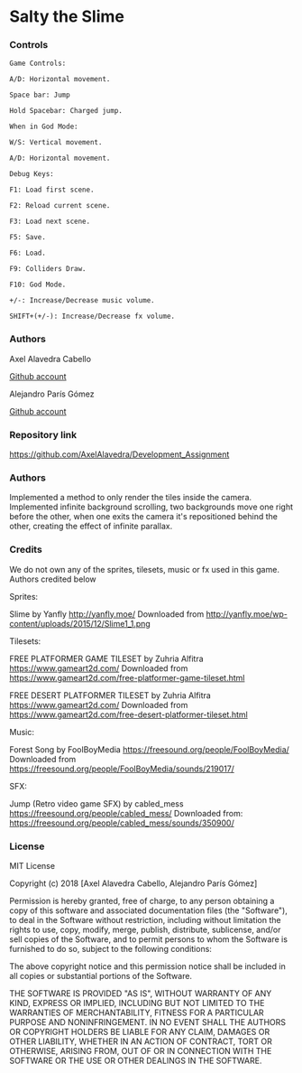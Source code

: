 # Salty the Slime

### Controls
	Game Controls:
	
	A/D: Horizontal movement.

	Space bar: Jump

	Hold Spacebar: Charged jump.
	
	When in God Mode:
	
	W/S: Vertical movement.
	
	A/D: Horizontal movement.
	
	Debug Keys:
	
	F1: Load first scene.

	F2: Reload current scene.

	F3: Load next scene.

	F5: Save.

	F6: Load.

	F9: Colliders Draw.

	F10: God Mode.

	+/-: Increase/Decrease music volume.
	
	SHIFT+(+/-): Increase/Decrease fx volume.

### Authors
Axel Alavedra Cabello

[Github account](https://github.com/AxelAlavedra)

Alejandro París Gómez

[Github account](https://github.com/AlejandroParis)

### Repository link
https://github.com/AxelAlavedra/Development_Assignment

### Authors
Implemented a method to only render the tiles inside the camera.
Implemented infinite background scrolling, two backgrounds move one right before the other, 
when one exits the camera it's repositioned behind the other, creating the effect of infinite parallax.

### Credits

We do not own any of the sprites, tilesets, music or fx used in this game. Authors credited below

Sprites: 
	
Slime by Yanfly http://yanfly.moe/
Downloaded from http://yanfly.moe/wp-content/uploads/2015/12/Slime1_1.png

Tilesets: 

FREE PLATFORMER GAME TILESET by Zuhria Alfitra https://www.gameart2d.com/
Downloaded from https://www.gameart2d.com/free-platformer-game-tileset.html
	
FREE DESERT PLATFORMER TILESET by Zuhria Alfitra https://www.gameart2d.com/
Downloaded from https://www.gameart2d.com/free-desert-platformer-tileset.html

Music: 

Forest Song by FoolBoyMedia https://freesound.org/people/FoolBoyMedia/
Downloaded from https://freesound.org/people/FoolBoyMedia/sounds/219017/

SFX: 

Jump (Retro video game SFX) by cabled_mess https://freesound.org/people/cabled_mess/
Downloaded from: https://freesound.org/people/cabled_mess/sounds/350900/


### License

MIT License

Copyright (c) 2018 [Axel Alavedra Cabello, Alejandro París Gómez]

Permission is hereby granted, free of charge, to any person obtaining a copy
of this software and associated documentation files (the "Software"), to deal
in the Software without restriction, including without limitation the rights
to use, copy, modify, merge, publish, distribute, sublicense, and/or sell
copies of the Software, and to permit persons to whom the Software is
furnished to do so, subject to the following conditions:

The above copyright notice and this permission notice shall be included in all
copies or substantial portions of the Software.

THE SOFTWARE IS PROVIDED "AS IS", WITHOUT WARRANTY OF ANY KIND, EXPRESS OR
IMPLIED, INCLUDING BUT NOT LIMITED TO THE WARRANTIES OF MERCHANTABILITY,
FITNESS FOR A PARTICULAR PURPOSE AND NONINFRINGEMENT. IN NO EVENT SHALL THE
AUTHORS OR COPYRIGHT HOLDERS BE LIABLE FOR ANY CLAIM, DAMAGES OR OTHER
LIABILITY, WHETHER IN AN ACTION OF CONTRACT, TORT OR OTHERWISE, ARISING FROM,
OUT OF OR IN CONNECTION WITH THE SOFTWARE OR THE USE OR OTHER DEALINGS IN THE
SOFTWARE.
